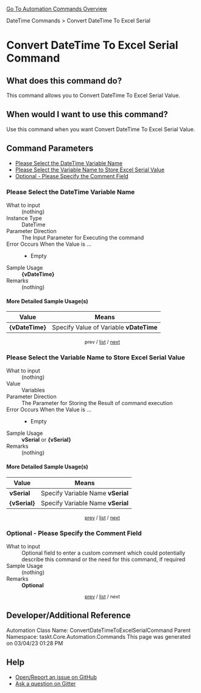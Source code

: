 <!--TITLE: Convert DateTime To Excel Serial Command -->
<!-- SUBTITLE: a command in the DateTime Commands group. -->
[Go To Automation Commands Overview](/automation-commands.md)


DateTime Commands &gt; Convert DateTime To Excel Serial


# Convert DateTime To Excel Serial Command


## What does this command do?
This command allows you to Convert DateTime To Excel Serial Value.


## When would I want to use this command?
Use this command when you want Convert DateTime To Excel Serial Value.


<a id="param_list"></a>
## Command Parameters
- [Please Select the DateTime Variable Name](#param_0)
- [Please Select the Variable Name to Store Excel Serial Value](#param_1)
- [Optional - Please Specify the Comment Field](#param_2)


<a id="param_0"></a>
### Please Select the DateTime Variable Name


<dl>
<dt>What to input</dt><dd>(nothing)</dd>
<dt>Instance Type</dt><dd>DateTime</dd>
<dt>Parameter Direction</dt><dd>The Input Parameter for Executing the command</dd>
<dt>Error Occurs When the Value is ...</dt><dd><ul>
<li>Empty</li>
</ul></dd>
<dt>Sample Usage</dt><dd><strong>{vDateTime}</strong></dd>
<dt>Remarks</dt><dd>(nothing)</dd>
</dl>




#### More Detailed Sample Usage(s)
| Value | Means |
|---|---|
| <strong>{vDateTime}</strong> | Specify Value of Variable **vDateTime** |


<div style="font-size: 90%; text-align: center">


prev / [list](#param_list) / [next](#param_1)


</div>


<a id="param_1"></a>
### Please Select the Variable Name to Store Excel Serial Value


<dl>
<dt>What to input</dt><dd>(nothing)</dd>
<dt>Value</dt><dd>Variables</dd>
<dt>Parameter Direction</dt><dd>The Parameter for Storing the Result of command execution</dd>
<dt>Error Occurs When the Value is ...</dt><dd><ul>
<li>Empty</li>
</ul></dd>
<dt>Sample Usage</dt><dd><strong>vSerial</strong> or <strong>{vSerial}</strong></dd>
<dt>Remarks</dt><dd>(nothing)</dd>
</dl>




#### More Detailed Sample Usage(s)
| Value | Means |
|---|---|
| <strong>vSerial</strong> | Specify Variable Name **vSerial** |
| <strong>{vSerial}</strong> | Specify Variable Name **vSerial** |


<div style="font-size: 90%; text-align: center">


[prev](#param_1) / [list](#param_list) / [next](#param_2)


</div>


<a id="param_2"></a>
### Optional - Please Specify the Comment Field


<dl>
<dt>What to input</dt><dd>Optional field to enter a custom comment which could potentially describe this command or the need for this command, if required</dd>
<dt>Sample Usage</dt><dd>(nothing)</dd>
<dt>Remarks</dt><dd><strong>Optional</strong><br></dd>
</dl>




<div style="font-size: 90%; text-align: center">


[prev](#param_2) / [list](#param_list) / next


</div>


## Developer/Additional Reference
Automation Class Name: ConvertDateTimeToExcelSerialCommand
Parent Namespace: taskt.Core.Automation.Commands
This page was generated on 03/04/23 01:28 PM


## Help
- [Open/Report an issue on GitHub](https://github.com/rcktrncn/taskt/issues/new)
- [Ask a question on Gitter](https://gitter.im/taskt-rpa/Lobby)
